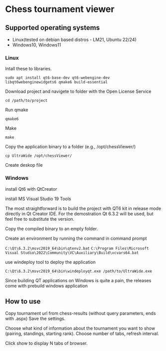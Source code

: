 # Chess tournament viewer

## Supported operating systems
 - Linux(tested on debian based distros - LM21, Ubuntu 22/24)
 - Windows10, Windows11 
 
### Linux
Intall these to libraries.

`sudo apt install qt6-base-dev qt6-webengine-dev libqt6webenginewidgets6 qmake6 build-essential`

Download project and navigete to folder with the Open License Service

`cd /path/to/project`

Run qmake

`qmake6`

Make

`make`

Copy the application binary to a folder (e.g., /opt/chessViewer/)

`cp UltraWide /opt/chessViewer/`

Create deskop file

### Windows
install Qt6 with QtCreator

install MS Visual Studio 19 Tools

The most straightforward is to build the project with QT6 kit in release mode directly in Qt Creator IDE. For the demostration Qt 6.3.2 will be used, but feel free to substitute the version.

Copy the compiled binary to an empty folder.

Create an environment by running the command in command prompt

`C:\Qt\6.3.2\msvc2019_64\bin\qtenv2.bat`
`C:\Program Files\Microsoft Visual Studio\2022\Community\VC\Auxiliary\Build\vcvars64.bat`

use windeploy tool to deploy the application

`C:\Qt\6.3.2\msvc2019_64\bin\windeployqt.exe /path/to/UltraWide.exe`

Since building QT applications on Windows is quite a pain, the releases come with prebuild windows application


## How to use
Copy tournament url from chess-results (without query parameters, ends with .aspx)
Save the settings.

Choose what kind of information about the tournament you want to show (pairing, standings, starting rank).
Choose number of tabs, refresh interval. 

Click show to display N tabs of browser.
